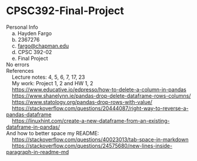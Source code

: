 # CPSC392-Final-Project <br />
Personal Info <br />
    a. Hayden Fargo <br />
    b. 2367276 <br />
    c. fargo@chapman.edu <br />
    d. CPSC 392-02 <br />
    e. Final Project <br />
No errors <br />
References <br />
    Lecture notes: 4, 5, 6, 7, 17, 23 <br />
    My work: Project 1, 2 and HW 1, 2 <br />
    https://www.educative.io/edpresso/how-to-delete-a-column-in-pandas <br />
    https://www.shanelynn.ie/pandas-drop-delete-dataframe-rows-columns/ <br />
    https://www.statology.org/pandas-drop-rows-with-value/ <br />
    https://stackoverflow.com/questions/20444087/right-way-to-reverse-a-pandas-dataframe <br />
    https://linuxhint.com/create-a-new-dataframe-from-an-existing-dataframe-in-pandas/ <br />
And how to better space my README:
    https://stackoverflow.com/questions/40023013/tab-space-in-markdown <br />
    https://stackoverflow.com/questions/24575680/new-lines-inside-paragraph-in-readme-md <br />
